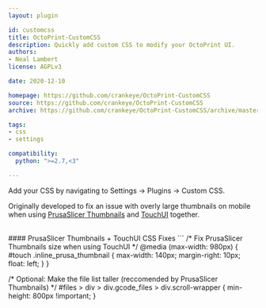 ```yaml
---
layout: plugin

id: customcss
title: OctoPrint-CustomCSS
description: Quickly add custom CSS to modify your OctoPrint UI.
authors:
- Neal Lambert
license: AGPLv3

date: 2020-12-10

homepage: https://github.com/crankeye/OctoPrint-CustomCSS
source: https://github.com/crankeye/OctoPrint-CustomCSS
archive: https://github.com/crankeye/OctoPrint-CustomCSS/archive/master.zip

tags:
- css
- settings

compatibility:
  python: ">=2.7,<3"

---
```

Add your CSS by navigating to Settings -> Plugins -> Custom CSS.

Originally developed to fix an issue with overly large thumbnails on mobile when using [PrusaSlicer Thumbnails](https://plugins.octoprint.org/plugins/prusaslicerthumbnails/) and [TouchUI](https://plugins.octoprint.org/plugins/touchui/) together.

<br/>
#### PrusaSlicer Thumbnails + TouchUI CSS Fixes
```
/* Fix PrusaSlicer Thumbnails size when using TouchUI  */
@media (max-width: 980px) {
  #touch .inline_prusa_thumbnail {
    max-width: 140px;
    margin-right: 10px;
    float: left;
  }
}

/* Optional: Make the file list taller (reccomended by PrusaSlicer Thumbnails)  */
#files > div > div.gcode_files > div.scroll-wrapper {
  min-height: 800px !important;
}
```
